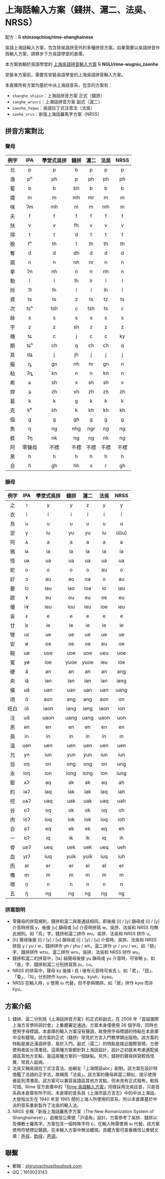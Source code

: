 # 上海話輸入方案（錢拼、滬二、法吳、NRSS）

配方：℞ **shinzoqchiuq/rime-shanghainese**

吳語上海話輸入方案，包含除吳語拼音外的多種拼音方案。如果需要以吳語拼音作爲輸入方案，請移步下方吳語學堂的倉庫。

本方案依賴於吳語學堂的 [上海吳語拼音輸入方案](https://github.com/NGLI/rime-wugniu_zaonhe) ℞ **NGLI/rime-wugniu_zaonhe**

安裝本方案前，需要先安裝吳語學堂的上海吳語拼音輸入方案。

本倉庫所有方案均基於中派上海話音系，包含的方案有：

- `shanghe_xhipin`：上海話拼音方案 正式（錢拼）
- `zanghe_wrunri`：上海話拼音方案 副式（滬二）
- `zaonhe_faqwu`：吳語拉丁式注音法（法吳）
- `zonhe_nrss`：新版上海話羅馬字方案（NRSS）

## 拼音方案對比

### 聲母

| 例字 |  IPA   | 學堂式吳拼 | 錢拼 | 滬二 | 法吳 | NRSS |
| :--: | :----: | :--------: | :--: | :--: | :--: | :--: |
|  北  |   p    |     p      |  b   |  p   |  p   |  p   |
|  潑  |   pʰ   |     ph     |  p   |  ph  |  ph  |  ph  |
|  蔔  |   b    |     b      |  bh  |  b   |  b   |  b   |
|  摸  |   m    |     m      |  mh  |  mr  |  m   |  m   |
|  咪  |   ʔm   |     mh     |  m   |  m   |  mh  |  m   |
|  夫  |   f    |     f      |  f   |  f   |  f   |  f   |
|  扶  |   v    |     v      |  fh  |  v   |  v   |  v   |
|  得  |   t    |     t      |  d   |  t   |  t   |  t   |
|  脫  |   tʰ   |     th     |  t   |  th  |  th  |  th  |
|  奪  |   d    |     d      |  dh  |  d   |  d   |  d   |
|  諾  |   n    |     n      |  nh  |  nr  |  n   |  n   |
|  拿  |   ʔn   |     nh     |  n   |  n   |  nh  |  n   |
|  勒  |   l    |     l      |  lh  |  lr  |  l   |  l   |
|  拎  |   ʔl   |     lh     |  l   |  l   |  lh  |  l   |
|  資  |   ts   |     ts     |  z   |  ts  |  tz  |  ts  |
|  次  |  tsʰ   |    tsh     |  c   | tsh  |  ts  |  c   |
|  絲  |   s    |     s      |  s   |  s   |  s   |  s   |
|  字  |   z    |     z      |  sh  |  z   |  z   |  z   |
|  機  |   tɕ   |     c      |  j   |  c   |  c   |  ky  |
|  期  |  tɕʰ   |     ch     |  q   |  ch  |  ch  |  q   |
|  其  |   dʑ   |     j      |  jh  |  j   |  j   |  j   |
|  擬  |   ȵ    |     gn     |  nh  |  nr  |  gn  |  n   |
|  粘  |   ʔȵ   |     kn     |  n   |  n   |  kn  |  n   |
|  希  |   ɕ    |     sh     |  x   |  sh  |  sh  |  x   |
|  齊  |   ʑ    |     zh     |  xh  |  zh  |  zh  |  zh  |
|  葛  |   k    |     k      |  g   |  k   |  k   |  k   |
|  克  |   kʰ   |     kh     |  k   |  kh  |  kh  |  kh  |
|  個  |   ɡ    |     g      |  gh  |  g   |  g   |  g   |
|  魚  |   ŋ    |     ng     | nhg  | ngr  |  ng  |  ng  |
|  捱  |   ʔŋ   |     nk     |  ng  |  ng  |  nk  |  ng  |
|  阿  | 零聲母 |    不標    | 不標 | 不標 | 不標 | 不標 |
|  黑  |   h    |     h      |  h   |  h   |  h   |  h   |
|  合  |   ɦ    |     gh     |  hh  |  x   |  r   |  gh  |

### 韻母

| 例字 | IPA  | 學堂式吳拼 | 錢拼 | 滬二 | 法吳 | NRSS  |
| :--: | :--: | :--------: | :--: | :--: | :--: | :---: |
|  之  |  ɿ   |     y      |  y   |  z   |  y   |   y   |
|  衣  |  i   |     i      |  i   |  i   |  i   |   i   |
|  烏  |  u   |     u      |  u   |  u   |  u   |   u   |
|  淤  |  y   |     iu     |  yu  |  yu  |  iu  | ü(iu) |
|  阿  |  ᴀ   |     a      |  a   |  a   |  a   |   a   |
|  鴉  |  iᴀ  |     ia     |  ia  |  ia  |  ia  |  ia   |
|  怪  |  uᴀ  |     ua     |  ua  |  ua  |  ua  |  ua   |
|  蛇  |  o   |     o      |  o   |  o   |  au  |   o   |
|  好  |  ɔ   |     au     |  ao  |  oa  |  o   |  au   |
|  要  |  iɔ  |    iau     | iao  | ioa  |  io  |  iau  |
|  歐  |  ɤ   |     eu     |  ou  |  eu  |  oe  |  eu   |
|  優  |  iɤ  |    ieu     | iou  | ieu  | ioe  |  ieu  |
|  哀  |  ᴇ   |     e      |  e   |  e   |  e   |   e   |
|  廿  |  iᴇ  |     ie     |  ie  |  ie  |  ie  |  ie   |
|  彎  |  uᴇ  |     ue     |  ue  |  ue  |  ue  |  ue   |
|  安  |  ø   |     oe     |  oe  |  oe  |  eu  |  oe   |
|  碗  |  uø  |    uoe     | uoe  | uoe  | ueu  |  uoe  |
|  冤  |  yø  |    ioe     | yuoe | yuoe | ieu  |  ioe  |
|  硬  |  ã   |     an     |  an  |  an  |  an  |  ang  |
|  央  |  iã  |    ian     | ian  | ian  | ian  | iang  |
|  橫  |  uã  |    uan     | uan  | uan  | uan  | uang  |
|  項  |  ɑ̃   |    aon     | ang  | ang  | aon  |  on   |
| 旺白 |  iɑ̃  |    iaon    | iang | iang | iaon |  ion  |
|  汪  |  uɑ̃  |    uaon    | uang | uang | uaon |  uon  |
|  恩  |  ən  |     en     |  en  |  en  |  en  |  en   |
|  英  |  in  |     in     |  in  |  in  |  in  |  in   |
|  溫  | uən  |    uen     | uen  | uen  | uen  |  uen  |
|  允  |  yn  |    iun     | yun  | yun  | iun  |  iun  |
|  翁  |  oŋ  |     on     | ong  | ong  |  on  |  ung  |
|  永  | ioŋ  |    ion     | iong | iong | ion  | iung  |
|  壓  |  ᴀʔ  |     aq     |  ak  |  ak  |  aq  |  ah   |
|  約  | iᴀʔ  |    iaq     | iak  | iak  | iaq  |  iah  |
|  挖  | uᴀʔ  |    uaq     | uak  | uak  | uaq  |  uah  |
|  谷  |  oʔ  |     oq     |  ok  |  ok  |  oq  |  oh   |
|  肉  | ioʔ  |    ioq     | iok  | iok  | ioq  |  ioh  |
|  合  |  əʔ  |     eq     |  ek  |  ek  |  eq  |  eh   |
|  一  | iɪʔ  |     iq     |  ik  |  ik  |  iq  |  ih   |
|  骨  | uəʔ  |    ueq     | uek  | uek  | ueq  |  ueh  |
|  血  | yɪʔ  |    iuq     | yuik | yuik | iuq  |  iuh  |
|  而  |  əl  |     er     |  er  |  el  |  el  |  er   |
|  嘸  |  m̩   |     m      |  m   |  m   |  m   |   m   |
|  嗯  |  n̩   |     n      |  n   |  n   |  n   |   n   |
|  五  |  ŋ̍   |     nɡ     |  ng  |  ng  |  nɡ  |  nɡ   |

### 拼寫說明

- 零聲母的拼寫規則，錢拼和滬二與普通話相同。即後接 \[i\] / \[y\] 韻母或 \[i\] / \[y\] 介音時拼爲 y，後接 \[u\] 韻母或 \[u\] 介音時拼爲 w。吳拼、法吳和 NRSS 均無此規則。如「烏」字，錢拼和滬二拼作 wu，吳拼、法吳和 NRSS 拼作 u。
- \[ɦ\] 聲母後接 \[i\] / \[y\] / \[u\] 韻母或 \[i\] / \[y\] / \[u\] 介音時，吳拼、法吳和 NRSS 拼爲 y / yu / w，錢拼拼作 yh / yhu / wh，滬二拼作 yr / yru / wr。如「胡」字，錢拼拼作 whu，滬二拼作 wru，吳拼、法吳和 NRSS 拼作 wu。
- 錢拼和滬二的拼寫中，\[tɕ\] 組聲母後接 yu 韻母或 yu 介音時，可省略 y。如「居」字，錢拼和滬二分別拼寫爲 ju，cu。
- NRSS 的拼寫中，聲母 ky 後接 i 且 i 後有元音時可省去 i。如「君」、「囧」、「菊」、「叫」分別拼作 kyun，kyung，kyuh，kyau。
- NRSS 在輸入時，ü 使用 iu 代替，但不參與簡拼。如「居」拼作 kyiu 而非 kyu。

## 方案介紹

1. 錢拼、滬二分別爲《上海話拼音方案》的正式和副式，在 2006 年「首屆國際上海方言學術研討會」上集體審定通過。方案本身僅使用 26 個字母，同時也使用字母標調。本倉庫的輸入方案沒有聲調，故使用字母標調的特點在本倉庫中沒有體現。該方案的正式（錢拼）常見於方言入門教學類出版物。該方案的特點是接近漢語拼音，易於入門。副式（滬二）的特點是接近國際音標，方便使用者區分清濁音。這兩種方案都針對上海話設計，設計之初就未考慮適配吳語區其他方言點，是這兩種方案的一個缺點。另外，錢拼的聲母拼寫較爲怪異，常爲人詬病。
2. 法吳又稱吳語拉丁式注音法，由網友「上海閒話abc」創制。該方案在設計時借鑑了法語的正字法，故稱爲「法吳」。該方案的聲母與滬二類似，提示使用者區別清濁音。該方案可以兼容吳語區其他方言點，但未見有正式發佈，較爲可惜。Rime 官方倉庫中的「[Rime 吳語輸入方案](https://github.com/rime/rime-wugniu)」同樣採用法吳註音，只是音系與本倉庫有所不同。本倉庫的音系爲《上海市區方言志》中的中派上海話，大致指出生在 1940 年至 1965 間的上海人所使用的音系。所以本倉庫基於中派的音系重新製作了法吳的輸入法。
3. NRSS 全稱「新版上海話羅馬字方案（The New Romanization System of Shanghainese）」，由微信公衆號「沪语角」設計。方案參考了吳拼、錢拼以及傳教士羅馬字。方案包含一個特殊字符 ü，在輸入時需使用 iu 代替。該方案使用符號標記聲調，在本輸入方案中無法體現。具體方案可查看微信公衆號文章：[声母](https://mp.weixin.qq.com/s/Eg1YO5eul6Gd08C8GtELEQ)，[韵母](https://mp.weixin.qq.com/s/Ob6sbyflELoKSkljk3nR9A)，[声调](https://mp.weixin.qq.com/s/RGax0Ii7W19I7BqaNbkaTA)。

## 聯繫

- 郵箱：shinzoqchiuq@outlook.com
- QQ：1613023143
